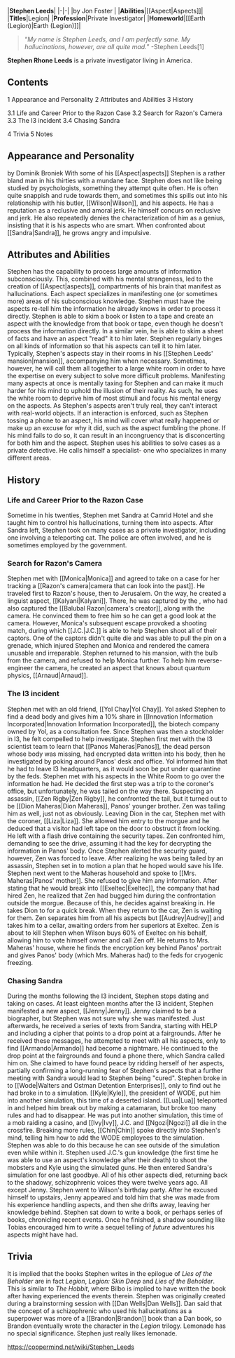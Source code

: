 |**Stephen Leeds**|
|-|-|
|by  Jon Foster |
|**Abilities**|[[Aspect\|Aspects]]|
|**Titles**|Legion|
|**Profession**|Private Investigator|
|**Homeworld**|[[Earth (Legion)\|Earth (Legion)]]|

>“*My name is Stephen Leeds, and I am perfectly sane. My hallucinations, however, are all quite mad.*”
\-Stephen Leeds[1]


**Stephen Rhone Leeds** is a private investigator living in America.

## Contents

1 Appearance and Personality
2 Attributes and Abilities
3 History

3.1 Life and Career Prior to the Razon Case
3.2 Search for Razon's Camera
3.3 The I3 incident
3.4 Chasing Sandra


4 Trivia
5 Notes


## Appearance and Personality
 by  Dominik Broniek  With some of his [[Aspect\|aspects]]
Stephen is a rather bland man in his thirties with a mundane face.
Stephen does not like being studied by psychologists, something they attempt quite often. He is often quite snappish and rude towards them, and sometimes this spills out into his relationship with his butler, [[Wilson\|Wilson]], and his aspects. He has a reputation as a reclusive and amoral jerk. He himself concurs on reclusive and jerk. He also repeatedly denies the characterization of him as a genius, insisting that it is his aspects who are smart. When confronted about [[Sandra\|Sandra]], he grows angry and impulsive.

## Attributes and Abilities
Stephen has the capability to process large amounts of information subconsciously. This, combined with his mental strangeness, led to the creation of [[Aspect\|aspects]], compartments of his brain that manifest as hallucinations. Each aspect specializes in manifesting one (or sometimes more) areas of his subconscious knowledge. Stephen must have the aspects re-tell him the information he already knows in order to process it directly.
Stephen is able to skim a book or listen to a tape and create an aspect with the knowledge from that book or tape, even though he doesn't process the information directly. In a similar vein, he is able to skim a sheet of facts and have an aspect "read" it to him later.
Stephen regularly binges on all kinds of information so that his aspects can tell it to him later.
Typically, Stephen's aspects stay in their rooms in his [[Stephen Leeds' mansion\|mansion]], accompanying him when necessary. Sometimes, however, he will call them all together to a large white room in order to have the expertise on every subject to solve more difficult problems. Manifesting many aspects at once is mentally taxing for Stephen and can make it much harder for his mind to uphold the illusion of their reality. As such, he uses the white room to deprive him of most stimuli and focus his mental energy on the aspects.
As Stephen's aspects aren't truly real, they can't interact with real-world objects. If an interaction is enforced, such as Stephen tossing a phone to an aspect, his mind will cover what really happened or make up an excuse for why it did, such as the aspect fumbling the phone. If his mind fails to do so, it can result in an incongruency that is disconcerting for both him and the aspect.
Stephen uses his abilities to solve cases as a private detective. He calls himself a specialist- one who specializes in many different areas.

## History
### Life and Career Prior to the Razon Case
Sometime in his twenties, Stephen met Sandra at Camrid Hotel and she taught him to control his hallucinations, turning them into aspects.
After Sandra left, Stephen took on many cases as a private investigator, including one involving a teleporting cat. The police are often involved, and he is sometimes employed by the government.

### Search for Razon's Camera
Stephen met with [[Monica\|Monica]] and agreed to take on a case for her tracking a [[Razon's camera\|camera that can look into the past]]. He traveled first to Razon's house, then to Jerusalem. On the way, he created a linguist aspect, [[Kalyani\|Kalyani]]. There, he was captured by the , who had also captured the [[Balubal Razon\|camera's creator]], along with the camera. He convinced them to free him so he can get a good look at the camera. However, Monica's subsequent escape provoked a shooting match, during which [[J.C.\|J.C.]] is able to help Stephen shoot all of their captors. One of the captors didn't quite die and was able to pull the pin on a grenade, which injured Stephen and Monica and rendered the camera unusable and irreparable. Stephen returned to his mansion, with the bulb from the camera, and refused to help Monica further. To help him reverse-engineer the camera, he created an aspect that knows about quantum physics, [[Arnaud\|Arnaud]].

### The I3 incident
Stephen met with an old friend, [[Yol Chay\|Yol Chay]]. Yol asked Stephen to find a dead body and gives him a 10% share in [[Innovation Information Incorporated\|Innovation Information Incorporated]], the biotech company owned by Yol, as a consultation fee. Since Stephen was then a stockholder in I3, he felt compelled to help investigate. Stephen first met with the I3 scientist team to learn that [[Panos Maheras\|Panos]], the dead person whose body was missing, had encrypted data written into his body, then he investigated by poking around Panos' desk and office. Yol informed him that he had to leave I3 headquarters, as it would soon be put under quarantine by the feds.
Stephen met with his aspects in the White Room to go over the information he had. He decided the first step was a trip to the coroner's office, but unfortunately, he was tailed on the way there. Suspecting an assassin, [[Zen Rigby\|Zen Rigby]], he confronted the tail, but it turned out to be [[Dion Maheras\|Dion Maheras]], Panos' younger brother. Zen was tailing him as well, just not as obviously. Leaving Dion in the car, Stephen met with the coroner, [[Liza\|Liza]]. She allowed him entry to the morgue and he deduced that a visitor had left tape on the door to obstruct it from locking. He left with a flash drive containing the security tapes. Zen confronted him, demanding to see the drive, assuming it had the key for decrypting the information in Panos' body. Once Stephen alerted the security guard, however, Zen was forced to leave. After realizing he was being tailed by an assassin, Stephen set in to motion a plan that he hoped would save his life. Stephen next went to the Maheras household and spoke to [[Mrs. Maheras\|Panos' mother]]. She refused to give him any information.
After stating that he would break into [[Exeltec\|Exeltec]], the company that had hired Zen, he realized that Zen had bugged him during the confrontation outside the morgue. Because of this, he decides against breaking in. He takes Dion to  for a quick break. When they return to the car, Zen is waiting for them. Zen separates him from all his aspects but [[Audrey\|Audrey]] and takes him to a cellar, awaiting orders from her superiors at Exeltec. Zen is about to kill Stephen when Wilson buys 60% of Exeltec on his behalf, allowing him to vote himself owner and call Zen off. He returns to Mrs. Maheras' house, where he finds the encryption key behind Panos' portrait and gives Panos' body (which Mrs. Maheras had) to the feds for cryogenic freezing.

### Chasing Sandra
During the months following the I3 incident, Stephen stops dating and taking on cases.
At least eighteen months after the I3 incident, Stephen manifested a new aspect, [[Jenny\|Jenny]]. Jenny claimed to be a biographer, but Stephen was not sure why she was manifested. Just afterwards, he received a series of texts from Sandra, starting with HELP and including a cipher that points to a drop point at a fairgrounds. After he received these messages, he attempted to meet with all his aspects, only to find [[Armando\|Armando]] had become a nightmare. He continued to the drop point at the fairgrounds and found a phone there, which Sandra called him on. She claimed to have found peace by ridding herself of her aspects, partially confirming a long-running fear of Stephen's aspects that a further meeting with Sandra would lead to Stephen being "cured".
Stephen broke in to [[Wode\|Walters and Ostman Detention Enterprises]], only to find out he had broke in to a simulation. [[Kyle\|Kyle]], the president of WODE, put him into another simulation, this time of a deserted island. [[Lua\|Lua]] teleported in and helped him break out by making a catamaran, but broke too many rules and had to disappear. He was put into another simulation, this time of a mob raiding a casino, and [[Ivy\|Ivy]], J.C. and [[Ngozi\|Ngozi]] all die in the crossfire. Breaking more rules, [[Chin\|Chin]] spoke directly into Stephen's mind, telling him how to add the WODE employees to the simulation. Stephen was able to do this because he can see outside of the simulation even while within it. Stephen used J.C.'s gun knowledge (the first time he was able to use an aspect's knowledge after their death) to shoot the mobsters and Kyle using the simulated guns. He then entered Sandra's simulation for one last goodbye. All of his other aspects died, returning back to the shadowy, schizophrenic voices they were twelve years ago. All except Jenny.
Stephen went to Wilson's birthday party. After he excused himself to upstairs, Jenny appeared and told him that she was made from his experience handling aspects, and then she drifts away, leaving her knowledge behind. Stephen sat down to write a book, or perhaps series of books, chronicling recent events. Once he finished, a shadow sounding like Tobias encouraged him to write a sequel telling of *future* adventures his aspects might have had.

## Trivia
It is implied that the books Stephen writes in the epilogue of *Lies of the Beholder* are in fact *Legion*, *Legion: Skin Deep* and *Lies of the Beholder*. This is similar to *The Hobbit*, where Bilbo is implied to have written the book after having experienced the events therein.
Stephen was originally created during a brainstorming session with [[Dan Wells\|Dan Wells]]. Dan said that the concept of a schizophrenic who used his hallucinations as a superpower was more of a [[Brandon\|Brandon]] book than a Dan book, so Brandon eventually wrote the character in the *Legion* trilogy.
Lemonade has no special significance. Stephen just really likes lemonade.


https://coppermind.net/wiki/Stephen_Leeds